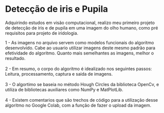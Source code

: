 # Detecção de iris e Pupila 
Adquirindo estudos em visão computacional, realizo meu primeiro projeto de detecção de íris e de pupila em uma imagem do olho humano, como pré requisitos para projeto de iridologia.

1 - As imagens no arquivo servem como modelos funcionais do algoritmo desenvolvido. Cabe ao usuario utilizar imagens deste mesmo padrão para efetividade do algoritmo. Quanto mais semelhantes as imagens, melhor o resultado.<br>
<br>
2 - Em resumo, o corpo do algoritmo é idealizado nos seguintes passos: Leitura, processamento, captura e saida de imagens.<br>
<br>
3 - O algortimo se baseia no método Hough Circles da biblioteca OpenCv, e utiliza de bibliotecas auxiliares como NumPy e MatPlotLib.<br>
<br>
4 - Existem comentarios que são trechos de código para a utilização desse algoritmo no Google Colab, com a função de fazer o upload da imagem.
